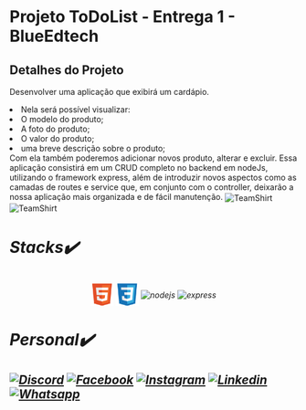 # Projeto ToDoList - Entrega 1 - BlueEdtech

## Detalhes do Projeto

Desenvolver uma aplicação que exibirá um cardápio.

<li> Nela será possível visualizar: </li>
<li> O modelo do produto; </li>
<li> A foto do produto; </li>
<li> O valor do produto; </li>
<li> uma breve descrição sobre o produto; </li>
Com ela também poderemos adicionar novos produto, alterar e excluir.
Essa aplicação consistirá em um CRUD completo no backend em nodeJs, utilizando o framework express, além de introduzir novos aspectos como as camadas de routes e service que, em conjunto com o controller, deixarão a nossa aplicação mais organizada e de fácil manutenção.

<img align="center" alt="TeamShirt" height="200" width="500" src="https://user-images.githubusercontent.com/97798047/163739821-5ce30013-4947-4837-865c-a20720e1c38b.png">

<img align="center" alt="TeamShirt" height="200" width="500" src="https://user-images.githubusercontent.com/97798047/163739860-296436b7-7247-4c86-9849-930bd221ee8c.png">

## <h1> <i>Stacks✔️<i></h1>
 
<p align="center">
 <div align="center"><br>
  <img align="center" alt="HTML" height="40" width="40" src="https://raw.githubusercontent.com/devicons/devicon/master/icons/html5/html5-original.svg">
  <img align="center" alt="CSS" height="40" width="40" src="https://raw.githubusercontent.com/devicons/devicon/master/icons/css3/css3-original.svg">
  <img align="center" alt="nodejs" height="40" width="40" src="https://cdn.worldvectorlogo.com/logos/nodejs-icon.svg">
  <img align="center" alt="express" height="40" width="40" src="https://cdn.jsdelivr.net/gh/devicons/devicon/icons/express/express-original.svg"> 
 </div> </p>
 
 
## <h1> <i>Personal✔️<i></h1>
  
  ## [![Discord](https://img.shields.io/badge/Discord-7289DA?style=for-the-badge&logo=discord&logoColor=white)](https://discord.gg/ghaa7sEu) [![Facebook](https://img.shields.io/badge/Facebook-1877F2?style=for-the-badge&logo=facebook&logoColor=white)](https://www.facebook.com/danilo.diniz.319452) [![Instagram](https://img.shields.io/badge/Instagram-E4405F?style=for-the-badge&logo=instagram&logoColor=white)](https://www.instagram.com/dan_dinizs/) [![Linkedin](https://img.shields.io/badge/LinkedIn-0077B5?style=for-the-badge&logo=linkedin&logoColor=white)](https://www.linkedin.com/in/danilo-diniz-dos-santos-7034b8136/) [![Whatsapp](https://img.shields.io/badge/WhatsApp-25D366?style=for-the-badge&logo=whatsapp&logoColor=white)](https://api.whatsapp.com/send?phone=5521979157512)
